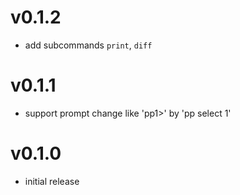 # v0.1.2

* add subcommands `print`, `diff`

# v0.1.1

* support prompt change like 'pp1>' by 'pp select 1'

# v0.1.0

* initial release

